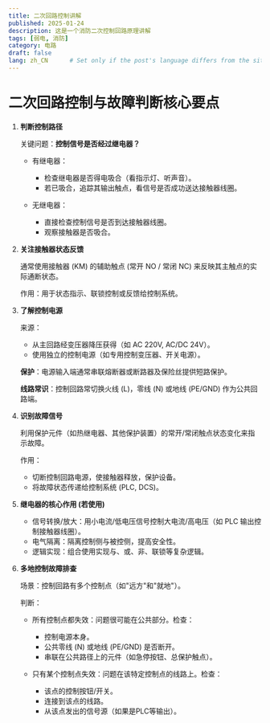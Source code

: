 ```yaml
---
title: 二次回路控制讲解
published: 2025-01-24
description: 这是一个消防二次控制回路原理讲解
tags: [弱电, 消防]
category: 电路
draft: false
lang: zh_CN      # Set only if the post's language differs from the site's language in `config.ts`
---
```


# 二次回路控制与故障判断核心要点

1. **判断控制路径**

   关键问题：**控制信号是否经过继电器？**

   * 有继电器：
     * 检查继电器是否得电吸合（看指示灯、听声音）。
     * 若已吸合，追踪其输出触点，看信号是否成功送达接触器线圈。

   * 无继电器：
     * 直接检查控制信号是否到达接触器线圈。
     * 观察接触器是否吸合。

2. **关注接触器状态反馈**

   通常使用接触器 (KM) 的辅助触点 (常开 NO / 常闭 NC) 来反映其主触点的实际通断状态。

   作用：用于状态指示、联锁控制或反馈给控制系统。

3. **了解控制电源**

   来源：
   * 从主回路经变压器降压获得（如 AC 220V, AC/DC 24V）。
   * 使用独立的控制电源（如专用控制变压器、开关电源）。

   **保护**：电源输入端通常串联熔断器或断路器及保险丝提供短路保护。

   **线路常识**：控制回路常切换火线 (L)，零线 (N) 或地线 (PE/GND) 作为公共回路端。

4. **识别故障信号**

   利用保护元件（如热继电器、其他保护装置）的常开/常闭触点状态变化来指示故障。

   作用：
   * 切断控制回路电源，使接触器释放，保护设备。
   * 将故障状态传递给控制系统 (PLC, DCS)。

5. **继电器的核心作用 (若使用)**

   * 信号转换/放大：用小电流/低电压信号控制大电流/高电压（如 PLC 输出控制接触器线圈）。
   * 电气隔离：隔离控制侧与被控侧，提高安全性。
   * 逻辑实现：组合使用实现与、或、非、联锁等复杂逻辑。

6. **多地控制故障排查**

   场景：控制回路有多个控制点（如"远方"和"就地"）。

   判断：
   * 所有控制点都失效：问题很可能在公共部分。检查：
     * 控制电源本身。
     * 公共零线 (N) 或地线 (PE/GND) 是否断开。
     * 串联在公共路径上的元件（如急停按钮、总保护触点）。

   * 只有某个控制点失效：问题在该特定控制点的线路上。检查：
     * 该点的控制按钮/开关。
     * 连接到该点的线路。
     * 从该点发出的信号源（如果是PLC等输出）。